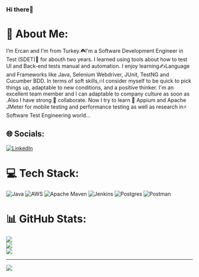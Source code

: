 ### Hi there👋 
   
	
# 💫 About Me:
I’m Ercan and I'm from Turkey.☘️I'm a Software Development Engineer in Test (SDET)🔭 for abouth two years. I learned using tools about how to test UI and Back-end tests manual and automation. I enjoy learning✍️Language and Frameworks like Java, Selenium Webdriver, JUnit, TestNG and Cucumber BDD. In terms of soft skills,🔥I consider myself to be quick to pick things up, adaptable to new conditions, and a positive thinker. I'm an excellent team member and I can adaptable to company culture as soon as .Also I have strong 💪 collaborate. Now I try to learn 🌱 Appium and Apache  JMeter for mobile testing and performance testing  as well as research in⚡ Software Test Engineering world...

## 🌐 Socials:
[![LinkedIn](https://img.shields.io/badge/LinkedIn-%230077B5.svg?logo=linkedin&logoColor=white)](https://www.linkedin.com/in/ercanaltun)

# 💻 Tech Stack:
![Java](https://img.shields.io/badge/java-%23ED8B00.svg?style=for-the-badge&logo=java&logoColor=white) ![AWS](https://img.shields.io/badge/AWS-%23FF9900.svg?style=for-the-badge&logo=amazon-aws&logoColor=white) ![Apache Maven](https://img.shields.io/badge/Apache%20Maven-C71A36?style=for-the-badge&logo=Apache%20Maven&logoColor=white) ![Jenkins](https://img.shields.io/badge/jenkins-%232C5263.svg?style=for-the-badge&logo=jenkins&logoColor=white) ![Postgres](https://img.shields.io/badge/postgres-%23316192.svg?style=for-the-badge&logo=postgresql&logoColor=white) ![Postman](https://img.shields.io/badge/Postman-FF6C37?style=for-the-badge&logo=postman&logoColor=white)
# 📊 GitHub Stats:
![](https://github-readme-stats.vercel.app/api?username=ercanaltun&theme=dark&hide_border=false&include_all_commits=false&count_private=false)<br/>
![](https://github-readme-streak-stats.herokuapp.com/?user=ercanaltun&theme=dark&hide_border=false)<br/>
![](https://github-readme-stats.vercel.app/api/top-langs/?username=ercanaltun&theme=dark&hide_border=false&include_all_commits=false&count_private=false&layout=compact)

---
[![](https://visitcount.itsvg.in/api?id=ercanaltun&icon=0&color=0)](https://visitcount.itsvg.in)

<!-- Proudly created with GPRM ( https://gprm.itsvg.in ) -->	




	
	

